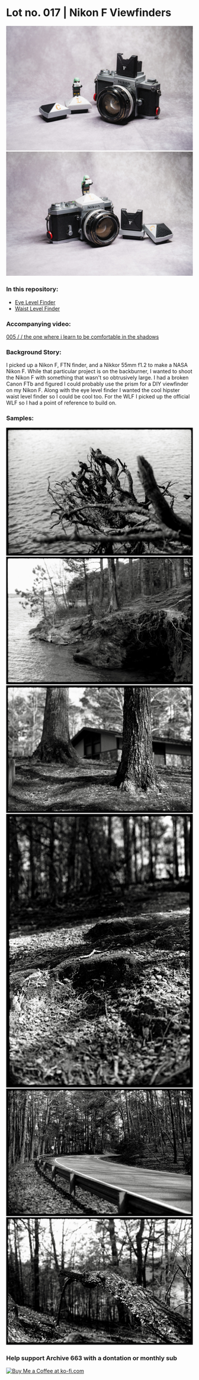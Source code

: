 # Lot no. 017 | Nikon F Viewfinders

![productPhoto001](https://github.com/Archive-663/nikonF/blob/main/ASSETS/PHOTO/PRODUCT/nikonF_viewfinders%20(1).jpg)
![productPhoto002](https://github.com/Archive-663/nikonF/blob/main/ASSETS/PHOTO/PRODUCT/nikonF_viewfinders%20(6).jpg)

### In this repository:
- [Eye Level Finder](https://github.com/Archive-663/nikonF/tree/main/viewFinders/eyeLevelFinder)
- [Waist Level Finder](https://github.com/Archive-663/nikonF/tree/main/viewFinders/waistLevelFinder)

### Accompanying video:
<a href='https://youtu.be/oAtRqYk0Bp8' target='_blank'>005 / / the one where i learn to be comfortable in the shadows</a>

### Background Story:
I picked up a Nikon F, FTN finder, and a Nikkor 55mm f1.2 to make a NASA Nikon F. While that particular project is on the backburner, I wanted to shoot the Nikon F with something that wasn't so obtrusively large. I had a broken Canon FTb and figured I could probably use the prism for a DIY viewfinder on my Nikon F. Along with the eye level finder I wanted the cool hipster waist level finder so I could be cool too. For the WLF I picked up the official WLF so I had a point of reference to build on.

### Samples:
![samplePhoto001](https://github.com/Archive-663/nikonF/blob/main/ASSETS/PHOTO/SAMPLE/nikonF_viewFinders_sample%20(22).jpg)
![samplePhoto002](https://github.com/Archive-663/nikonF/blob/main/ASSETS/PHOTO/SAMPLE/nikonF_viewFinders_sample%20(31).jpg)
![samplePhoto003](https://github.com/Archive-663/nikonF/blob/main/ASSETS/PHOTO/SAMPLE/nikonF_viewFinders_sample%20(15).jpg)
![samplePhoto004](https://github.com/Archive-663/nikonF/blob/main/ASSETS/PHOTO/SAMPLE/nikonF_viewFinders_sample%20(19).jpg)
![samplePhoto005](https://github.com/Archive-663/nikonF/blob/main/ASSETS/PHOTO/SAMPLE/nikonF_viewFinders_sample%20(17).jpg)
![samplePhoto006](https://github.com/Archive-663/nikonF/blob/main/ASSETS/PHOTO/SAMPLE/nikonF_viewFinders_sample%20(13).jpg)

### Help support Archive 663 with a dontation or monthly sub

<a href='https://ko-fi.com/P5P3MHMSF' target='_blank'><img height='36' style='border:0px;height:36px;' src='https://storage.ko-fi.com/cdn/kofi2.png?v=3' border='0' alt='Buy Me a Coffee at ko-fi.com' /></a>

